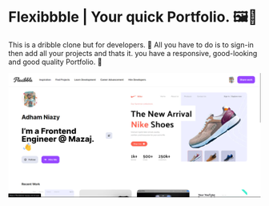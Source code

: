 # Flexibbble | Your quick Portfolio. 🖼️🚀

This is a dribble clone but for developers. 🤯 All you have to do is to sign-in then add all your projects and thats it. you have a responsive, good-looking and good quality Portfolio. 💖

![Project Preview](Preview_1.png)